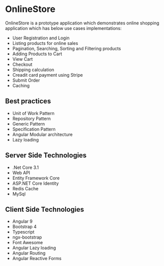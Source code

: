 # OnlineStore

OnlineStore is a prototype application which demonstrates online shopping application which has below use cases implementations:
* User Registration and Login
* Listing products for online sales
* Pagination, Searching, Sorting and Filtering products
* Adding Products to Cart    
* View Cart
* Checkout
* Shipping calculation
* Creadit card payment using Stripe
* Submit Order
* Caching

## Best practices 
* Unit of Work Pattern
* Repository Pattern
* Generic Pattern
* Specification Pattern
* Angular Modular architecture
* Lazy loading

## Server Side Technologies
* .Net Core 3.1
* Web API
* Entity Framework Core
* ASP.NET Core Identity
* Redis Cache
* MySql

## Client Side Technologies
* Angular 9
* Bootstrap 4
* Typescript
* ngx-bootstrap
* Font Awesome
* Angular Lazy loading
* Angular Routing
* Angular Reactive Forms


